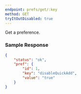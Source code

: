 ```yaml
---
endpoint: prefs/get/:key
method: GET
tryItOutDisabled: true
---
```


Get a preference.

### Sample Response
```json
{
    "status": "ok",
    "pref": {
        "id": 1,
        "key": "disableQuickAdd",
        "value": "true"
    }
}
```
